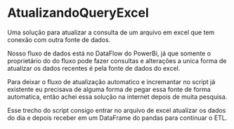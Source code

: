 # AtualizandoQueryExcel
 Uma solução para atualizar a consulta de um arquivo em excel que tem conexão com outra fonte de dados.
 
 Nosso fluxo de dados está no DataFlow do PowerBi, já que somente o proprietário do do fluxo pode fazer consultas e alterações a unica forma de atualizar os dados recentes é pela fonte de dados do excel.
 
 Para deixar o fluxo de atualização automatico e incremantar no script já existente eu precisava de alguma forma de pegar essa fonte de forma automatica, então achei essa solução na internet depois de muita pesquisa.

 Esse trecho do script consigo entrar no arquivo de excel atualizar os dados do dia e depois receber em um DataFrame do pandas para continuar o ETL.
